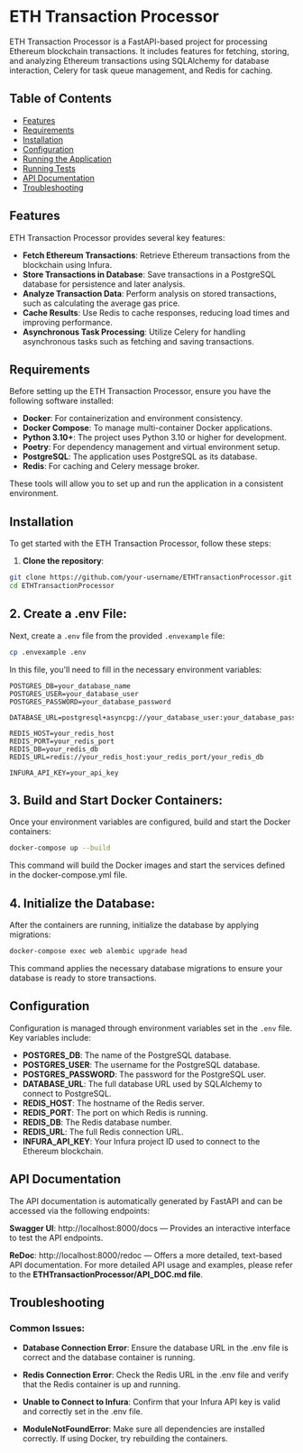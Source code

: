 # ETH Transaction Processor

ETH Transaction Processor is a FastAPI-based project for processing Ethereum blockchain transactions. It includes features for fetching, storing, and analyzing Ethereum transactions using SQLAlchemy for database interaction, Celery for task queue management, and Redis for caching.

## Table of Contents

- [Features](#features)
- [Requirements](#requirements)
- [Installation](#installation)
- [Configuration](#configuration)
- [Running the Application](#running-the-application)
- [Running Tests](#running-tests)
- [API Documentation](#api-documentation)
- [Troubleshooting](#troubleshooting)

## Features

ETH Transaction Processor provides several key features:

- **Fetch Ethereum Transactions**: Retrieve Ethereum transactions from the blockchain using Infura.
- **Store Transactions in Database**: Save transactions in a PostgreSQL database for persistence and later analysis.
- **Analyze Transaction Data**: Perform analysis on stored transactions, such as calculating the average gas price.
- **Cache Results**: Use Redis to cache responses, reducing load times and improving performance.
- **Asynchronous Task Processing**: Utilize Celery for handling asynchronous tasks such as fetching and saving transactions.

## Requirements

Before setting up the ETH Transaction Processor, ensure you have the following software installed:

- **Docker**: For containerization and environment consistency.
- **Docker Compose**: To manage multi-container Docker applications.
- **Python 3.10+**: The project uses Python 3.10 or higher for development.
- **Poetry**: For dependency management and virtual environment setup.
- **PostgreSQL**: The application uses PostgreSQL as its database.
- **Redis**: For caching and Celery message broker.

These tools will allow you to set up and run the application in a consistent environment.

## Installation

To get started with the ETH Transaction Processor, follow these steps:

1. **Clone the repository**:

```bash
git clone https://github.com/your-username/ETHTransactionProcessor.git
cd ETHTransactionProcessor
```

## 2. Create a .env File:

Next, create a `.env` file from the provided `.envexample` file:

```bash
cp .envexample .env
```
In this file, you'll need to fill in the necessary environment variables:
```env
POSTGRES_DB=your_database_name
POSTGRES_USER=your_database_user
POSTGRES_PASSWORD=your_database_password

DATABASE_URL=postgresql+asyncpg://your_database_user:your_database_password@your_database_host:your_database_port/your_database_name

REDIS_HOST=your_redis_host
REDIS_PORT=your_redis_port
REDIS_DB=your_redis_db
REDIS_URL=redis://your_redis_host:your_redis_port/your_redis_db

INFURA_API_KEY=your_api_key
```

## 3. Build and Start Docker Containers:

Once your environment variables are configured, build and start the Docker containers:

```bash
docker-compose up --build
```
This command will build the Docker images and start the services defined in the docker-compose.yml file.

## 4. Initialize the Database:

After the containers are running, initialize the database by applying migrations:

```bash
docker-compose exec web alembic upgrade head
```
This command applies the necessary database migrations to ensure your database is ready to store transactions.

## Configuration

Configuration is managed through environment variables set in the `.env` file. Key variables include:

- **POSTGRES_DB**: The name of the PostgreSQL database.
- **POSTGRES_USER**: The username for the PostgreSQL database.
- **POSTGRES_PASSWORD**: The password for the PostgreSQL user.
- **DATABASE_URL**: The full database URL used by SQLAlchemy to connect to PostgreSQL.
- **REDIS_HOST**: The hostname of the Redis server.
- **REDIS_PORT**: The port on which Redis is running.
- **REDIS_DB**: The Redis database number.
- **REDIS_URL**: The full Redis connection URL.
- **INFURA_API_KEY**: Your Infura project ID used to connect to the Ethereum blockchain.

## API Documentation
The API documentation is automatically generated by FastAPI and can be accessed via the following endpoints:

**Swagger UI**: http://localhost:8000/docs — Provides an interactive interface to test the API endpoints.

**ReDoc**: http://localhost:8000/redoc — Offers a more detailed, text-based API documentation.
For more detailed API usage and examples, please refer to the **ETHTransactionProcessor/API_DOC.md file**.

## Troubleshooting
### Common Issues:
- **Database Connection Error**: Ensure the database URL in the .env file is correct and the database container is running.

- **Redis Connection Error**: Check the Redis URL in the .env file and verify that the Redis container is up and running.

- **Unable to Connect to Infura**: Confirm that your Infura API key is valid and correctly set in the .env file.

- **ModuleNotFoundError**: Make sure all dependencies are installed correctly. If using Docker, try rebuilding the containers.
